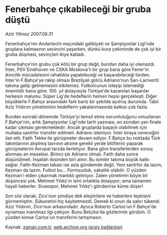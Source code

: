 # Fenerbahçe çıkabileceği bir gruba düştü

*Aziz Yilmaz 2007.08.31*

<tr><td class="metin" colspan="2" style="padding-top: 20px; padding-left: 5px; padding-right: 10px;">Fenerbahçe'nin Anderlecht maçındaki galibiyeti ve Şampiyonlar Ligi'nde gruplara kalmasının sevincini yaşarken, dünkü kura çekiminde de çok iyi bir gruba düşmesi, sevinçleri ikiye katladı.</td></tr><tr><td class="metin" colspan="2" style="padding-top: 20px; padding-left: 5px; padding-right: 10px;"><p>Fenerbahçe'nin grubu çok kötü bir grup değil, bundan daha iyi olamazdı. İnter, PSV Eindhoven ve CSKA Moskova'lı bir grup bana göre Fener'in ikincilik mücadelesini rahatlıkla yapabileceği ve başarabileceği türden. İnter'in F.Bahçe'ye rakip olması Brezilyalı golcü Adriano'nun Sarı-Lacivertli takıma gelip gelmemesini etkilemez. Futbolcunun isteyip istemediği önemlidir bana göre. 100. yıl dolayısıyla Türkiye'de kazanılan başarılar herkesin malumu. Süper Lig'de hedeflerin hemen hepsi gerçekleşti. Diğer büyüklerle F.Bahçe arasındaki fark bariz bir şekilde açılmış durumda. Tabii Aziz Yıldırım yönetiminin hedeflerin yakalanmasında katkısı çok fazla. 
<p> Bundan sonraki dönemde Türkiye'yi temsil etme sorumluluğunu omuzlanan F.Bahçe'nin, artık Şampiyonlar Ligi'nde tarih yazması, en azından yarı finale kadar çıkması gerekmektedir. Ancak gruplarda başarılı olabilmek için mutlaka santrfor transfer edilmeli. Adriano isteniyor. İnter kiraya vereceğini ilan etti. Fatih Tekke ile görüşmeler devam ediyor. F.Bahçe bu noktada Türk takımlarının alışılmış tavrının aksine gerekli yerde blöflerini yaparak görüşmelerini Avrupai tarzda ilerletiyor. Bana göre transferlerden sonuç alınması an meselesi. Birinci şık Adriano olmalı. Fatih daha sonra düşünülmeli. İnşallah ikisinden biri alınır. Bu isimler takıma büyük katkı sağlar. Fatih-Kezman takası ise asla gündemde değil. Yeni santrfor da lazım, Kezman da lazım. Futbol bu... Formsuzluk, sakatlık olabilir. O yüzden Kezman'ı elden çıkarmak mantıklı gelmiyor. Zaten yönetimin böyle bir düşüncesi yok. Mehmet Yıldız'ın ismi ortalıkta dolaşıyor; ama tamamen hayali haberler. Sivasspor, Mehmet Yıldız'ı gönderirse küme düşer! 
<p> Son söz olarak; Zico'nun şimdiye dek eleştirilere ve haberlere tepkisini görmemiştim. Sükunetini hiç kaybetmezdi. Demek ki onun da sabrı tükendi. Aziz Yıldırım, Zico'nun arkasındadır. Ayrıca Roberto Carlos'un F.Bahçe'de oynaması inanılmaz ilgi çekiyor. Bunu Belçika'da gözlerimle gördüm. O yüzden kimse Carlos'un transferini tartışmasın.<br/></p></p></p></td></tr>

Kaynak: [zaman.com.tr](http://zaman.com.tr/yazar.do?yazino=582381), [web.archive.org (arşiv bağlantısı)](http://web.archive.org/web/20080828160811/http://zaman.com.tr:80/yazar.do?yazino=582381)
